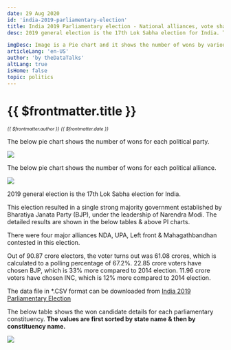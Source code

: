```yaml
---
date: 29 Aug 2020
id: 'india-2019-parliamentary-election'
title: India 2019 Parliamentary election - National alliances, vote share, seats won and key events.
desc: 2019 general election is the 17th Lok Sabha election for India. This election resulted in a single strong majority government established by Bharatiya Janata Party (BJP), under the leadership of Narendra Modi. The detailed results are shown in the below tables &

imgDesc: Image is a Pie chart and it shows the number of wons by various alliances in the state.
articleLang: 'en-US'
author: 'by theDataTalks'
altLang: true
isHome: false
topic: politics
---
```


<altLang />

# {{ $frontmatter.title }}
<i style="font-size: 0.75em;"> {{ $frontmatter.author }} {{ $frontmatter.date }} </i>

The below pie chart shows the number of wons for each political party.  

![](/img/politics/india-2019-parliamentary-election/india-2019-election-1.png)

The below pie chart shows the number of wons for each political alliance.  

![](/img/politics/india-2019-parliamentary-election/india-2019-election-2.png)

2019 general election is the 17th Lok Sabha election for India.

This election resulted in a single strong majority government established by Bharatiya Janata Party (BJP), under the leadership of Narendra Modi. The detailed results are shown in the below tables & above PI charts.

There were four major alliances NDA, UPA, Left front & Mahagathbandhan contested in this election.

Out of 90.87 crore electors, the voter turns out was 61.08 crores, which is calculated to a polling percentage of 67.2%.
22.85 crore voters have chosen BJP, which is 33% more compared to 2014 election.
11.96 crore voters have chosen INC, which is 12% more compared to 2014 election.

The data file in \*.CSV format can be downloaded from [India 2019 Parliamentary Election](https://thedatatalks.in/datas/politics/india-2001-parliamentary-election.csv)

The below table shows the won candidate details for each parliamentary constituency.
**The values are first sorted by state name & then by constituency name.**

![](/img/politics/india-2019-parliamentary-election/india-2019-election-3.png)


<style>

</style>